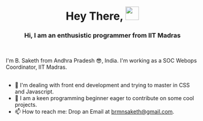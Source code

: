 <h1 align="center">Hey There,  <img src="https://media.giphy.com/media/hvRJCLFzcasrR4ia7z/giphy.gif" width="35px"></h1>
<h3 align="center">Hi, I am an enthusistic programmer from IIT Madras</h3>
<br>
<p>I'm B. Saketh from Andhra Pradesh 😎, India. I'm working as a SOC Webops Coordinator, IIT Madras.</p>

##
- 🔭  I'm dealing with front end development and trying to master in CSS and Javascript.
- 🌱  I am a keen programming beginner eager to contribute on some cool projects.
- 📫 How to reach me: Drop an Email at brmnsaketh@gmail.com.
##
 <!-- 
**saketh12072002/saketh12072002** is a ✨ _special_ ✨ repository because its `README.md` (this file) appears on your GitHub profile.

Here are some ideas to get you started:

- 🔭 I’m currently working on ...
- 🌱 I’m currently learning ...
- 👯 I’m looking to collaborate on ...
- 🤔 I’m looking for help with ...
- 💬 Ask me about ...
- 📫 How to reach me: ...
- 😄 Pronouns: ...
- ⚡ Fun fact: ...
-->
